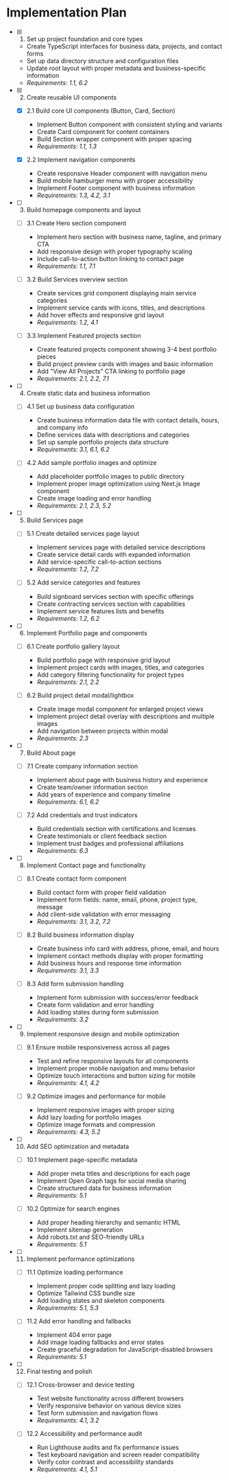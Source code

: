 # Implementation Plan

- [x] 1. Set up project foundation and core types


  - Create TypeScript interfaces for business data, projects, and contact forms
  - Set up data directory structure and configuration files
  - Update root layout with proper metadata and business-specific information
  - _Requirements: 1.1, 6.2_

- [x] 2. Create reusable UI components





  - [x] 2.1 Build core UI components (Button, Card, Section)



    - Implement Button component with consistent styling and variants
    - Create Card component for content containers
    - Build Section wrapper component with proper spacing
    - _Requirements: 1.1, 1.3_

  - [x] 2.2 Implement navigation components



    - Create responsive Header component with navigation menu
    - Build mobile hamburger menu with proper accessibility
    - Implement Footer component with business information
    - _Requirements: 1.3, 4.2, 3.1_

- [ ] 3. Build homepage components and layout

  - [ ] 3.1 Create Hero section component

    - Implement hero section with business name, tagline, and primary CTA
    - Add responsive design with proper typography scaling
    - Include call-to-action button linking to contact page
    - _Requirements: 1.1, 7.1_

  - [ ] 3.2 Build Services overview section

    - Create services grid component displaying main service categories
    - Implement service cards with icons, titles, and descriptions
    - Add hover effects and responsive grid layout
    - _Requirements: 1.2, 4.1_

  - [ ] 3.3 Implement Featured projects section
    - Create featured projects component showing 3-4 best portfolio pieces
    - Build project preview cards with images and basic information
    - Add "View All Projects" CTA linking to portfolio page
    - _Requirements: 2.1, 2.2, 7.1_

- [ ] 4. Create static data and business information

  - [ ] 4.1 Set up business data configuration

    - Create business information data file with contact details, hours, and company info
    - Define services data with descriptions and categories
    - Set up sample portfolio projects data structure
    - _Requirements: 3.1, 6.1, 6.2_

  - [ ] 4.2 Add sample portfolio images and optimize
    - Add placeholder portfolio images to public directory
    - Implement proper image optimization using Next.js Image component
    - Create image loading and error handling
    - _Requirements: 2.1, 2.3, 5.2_

- [ ] 5. Build Services page

  - [ ] 5.1 Create detailed services page layout

    - Implement services page with detailed service descriptions
    - Create service detail cards with expanded information
    - Add service-specific call-to-action sections
    - _Requirements: 1.2, 7.2_

  - [ ] 5.2 Add service categories and features
    - Build signboard services section with specific offerings
    - Create contracting services section with capabilities
    - Implement service features lists and benefits
    - _Requirements: 1.2, 6.2_

- [ ] 6. Implement Portfolio page and components

  - [ ] 6.1 Create portfolio gallery layout

    - Build portfolio page with responsive grid layout
    - Implement project cards with images, titles, and categories
    - Add category filtering functionality for project types
    - _Requirements: 2.1, 2.2_

  - [ ] 6.2 Build project detail modal/lightbox
    - Create image modal component for enlarged project views
    - Implement project detail overlay with descriptions and multiple images
    - Add navigation between projects within modal
    - _Requirements: 2.3_

- [ ] 7. Build About page

  - [ ] 7.1 Create company information section

    - Implement about page with business history and experience
    - Create team/owner information section
    - Add years of experience and company timeline
    - _Requirements: 6.1, 6.2_

  - [ ] 7.2 Add credentials and trust indicators
    - Build credentials section with certifications and licenses
    - Create testimonials or client feedback section
    - Implement trust badges and professional affiliations
    - _Requirements: 6.3_

- [ ] 8. Implement Contact page and functionality

  - [ ] 8.1 Create contact form component

    - Build contact form with proper field validation
    - Implement form fields: name, email, phone, project type, message
    - Add client-side validation with error messaging
    - _Requirements: 3.1, 3.2, 7.2_

  - [ ] 8.2 Build business information display

    - Create business info card with address, phone, email, and hours
    - Implement contact methods display with proper formatting
    - Add business hours and response time information
    - _Requirements: 3.1, 3.3_

  - [ ] 8.3 Add form submission handling
    - Implement form submission with success/error feedback
    - Create form validation and error handling
    - Add loading states during form submission
    - _Requirements: 3.2_

- [ ] 9. Implement responsive design and mobile optimization

  - [ ] 9.1 Ensure mobile responsiveness across all pages

    - Test and refine responsive layouts for all components
    - Implement proper mobile navigation and menu behavior
    - Optimize touch interactions and button sizing for mobile
    - _Requirements: 4.1, 4.2_

  - [ ] 9.2 Optimize images and performance for mobile
    - Implement responsive images with proper sizing
    - Add lazy loading for portfolio images
    - Optimize image formats and compression
    - _Requirements: 4.3, 5.2_

- [ ] 10. Add SEO optimization and metadata

  - [ ] 10.1 Implement page-specific metadata

    - Add proper meta titles and descriptions for each page
    - Implement Open Graph tags for social media sharing
    - Create structured data for business information
    - _Requirements: 5.1_

  - [ ] 10.2 Optimize for search engines
    - Add proper heading hierarchy and semantic HTML
    - Implement sitemap generation
    - Add robots.txt and SEO-friendly URLs
    - _Requirements: 5.1_

- [ ] 11. Implement performance optimizations

  - [ ] 11.1 Optimize loading performance

    - Implement proper code splitting and lazy loading
    - Optimize Tailwind CSS bundle size
    - Add loading states and skeleton components
    - _Requirements: 5.1, 5.3_

  - [ ] 11.2 Add error handling and fallbacks
    - Implement 404 error page
    - Add image loading fallbacks and error states
    - Create graceful degradation for JavaScript-disabled browsers
    - _Requirements: 5.1_

- [ ] 12. Final testing and polish

  - [ ] 12.1 Cross-browser and device testing

    - Test website functionality across different browsers
    - Verify responsive behavior on various device sizes
    - Test form submission and navigation flows
    - _Requirements: 4.1, 3.2_

  - [ ] 12.2 Accessibility and performance audit
    - Run Lighthouse audits and fix performance issues
    - Test keyboard navigation and screen reader compatibility
    - Verify color contrast and accessibility standards
    - _Requirements: 4.1, 5.1_
